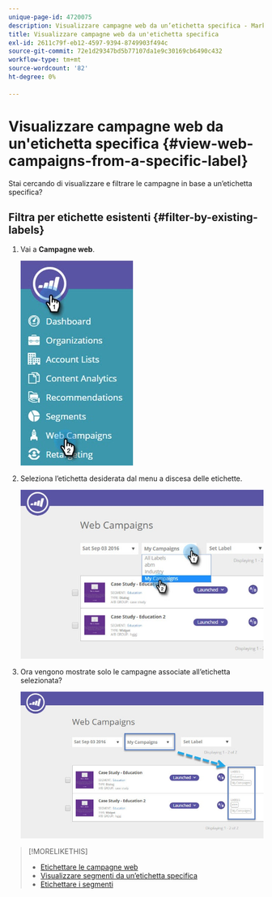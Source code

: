 ```yaml
---
unique-page-id: 4720075
description: Visualizzare campagne web da un’etichetta specifica - Marketo Docs - Documentazione del prodotto
title: Visualizzare campagne web da un'etichetta specifica
exl-id: 2611c79f-eb12-4597-9394-8749903f494c
source-git-commit: 72e1d29347bd5b77107da1e9c30169cb6490c432
workflow-type: tm+mt
source-wordcount: '82'
ht-degree: 0%

---
```


# Visualizzare campagne web da un&#39;etichetta specifica {#view-web-campaigns-from-a-specific-label}

Stai cercando di visualizzare e filtrare le campagne in base a un’etichetta specifica?

## Filtra per etichette esistenti {#filter-by-existing-labels}

1. Vai a **Campagne web**.

   ![](assets/web-campaigns-hand-4.jpg)

1. Seleziona l’etichetta desiderata dal menu a discesa delle etichette.

   ![](assets/web-campaigns-my-campaigns-dropdown-1.jpg)

1. Ora vengono mostrate solo le campagne associate all’etichetta selezionata?

   ![](assets/web-campaigns-label-showing-1.jpg)

>[!MORELIKETHIS]
>
>* [Etichettare le campagne web](/help/marketo/product-docs/web-personalization/working-with-web-campaigns/label-your-web-campaigns.md)
>* [Visualizzare segmenti da un’etichetta specifica](/help/marketo/product-docs/web-personalization/using-web-segments/view-segments-from-a-specific-label.md)
>* [Etichettare i segmenti](/help/marketo/product-docs/web-personalization/using-web-segments/label-your-segment.md)

